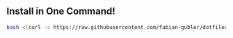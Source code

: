 ## Install in One Command!

``` bash
bash <(curl -s https://raw.githubusercontent.com/fabian-gubler/dotfiles/main/scripts/installer/install.sh)
```

